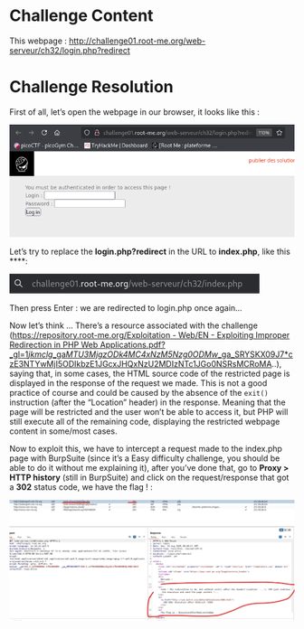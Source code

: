 # Challenge Content

This webpage : http://challenge01.root-me.org/web-serveur/ch32/login.php?redirect

# Challenge Resolution

First of all, let’s open the webpage in our browser, it looks like this : 

![Substitution](./assets/ir1.png)

Let’s try to replace the **login.php?redirect** in the URL to **index.php**, like this ****:

![Substitution](./assets/ir2.png)

Then press Enter : we are redirected to login.php once again…

Now let’s think … There’s a resource associated with the challenge ([https://repository.root-me.org/Exploitation - Web/EN - Exploiting Improper Redirection in PHP Web Applications.pdf?_gl=1*jkmclg*_ga*MTU3MjgzODk4MC4xNzM5Nzg0ODMw*_ga_SRYSKX09J7*czE3NTYwMjI5ODIkbzE1JGcxJHQxNzU2MDIzNTc1JGo0NSRsMCRoMA](https://repository.root-me.org/Exploitation%20-%20Web/EN%20-%20Exploiting%20Improper%20Redirection%20in%20PHP%20Web%20Applications.pdf?_gl=1*jkmclg*_ga*MTU3MjgzODk4MC4xNzM5Nzg0ODMw*_ga_SRYSKX09J7*czE3NTYwMjI5ODIkbzE1JGcxJHQxNzU2MDIzNTc1JGo0NSRsMCRoMA)..), saying that, in some cases, the HTML source code of the restricted page is displayed in the response of the request we made. This is not a good practice of course and could be caused by the absence of the `exit()` instruction (after the “Location” header) in the response. Meaning that the page will be restricted and the user won’t be able to access it, but PHP will still execute all of the remaining code, displaying the restricted webpage content in some/most cases.

Now to exploit this, we have to intercept a request made to the index.php page with BurpSuite (since it’s a Easy difficulty challenge, you should be able to do it without me explaining it), after you’ve done that, go to **Proxy > HTTP history** (still in BurpSuite) and click on the request/response that got a **302** status code, we have the flag ! : 

![Substitution](./assets/ir3.png)
